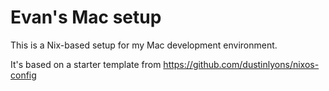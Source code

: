 # Evan's Mac setup

This is a Nix-based setup for my Mac development environment.

It's based on a starter template from https://github.com/dustinlyons/nixos-config